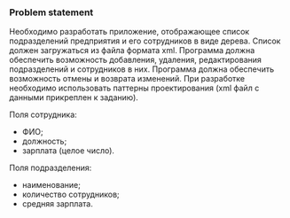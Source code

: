### Problem statement
Необходимо разработать приложение, отображающее список подразделений предприятия и его сотрудников в виде дерева. Список должен загружаться из файла формата xml. Программа должна обеспечить возможность добавления, удаления, редактирования подразделений и сотрудников в них. Программа должна обеспечить возможность отмены и возврата изменений. При разработке необходимо использовать паттерны проектирования (xml файл с данными прикреплен к заданию).

Поля сотрудника:
+ ФИО;
+ должность;
+ зарплата (целое число).

Поля подразделения: 
+ наименование;
+ количество сотрудников;
+ средняя зарплата.
